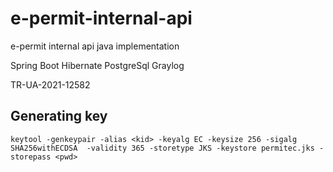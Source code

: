 # e-permit-internal-api
e-permit internal api java implementation

Spring Boot
Hibernate
PostgreSql
Graylog

TR-UA-2021-12582

## Generating key

```keytool -genkeypair -alias <kid> -keyalg EC -keysize 256 -sigalg SHA256withECDSA  -validity 365 -storetype JKS -keystore permitec.jks -storepass <pwd>```
